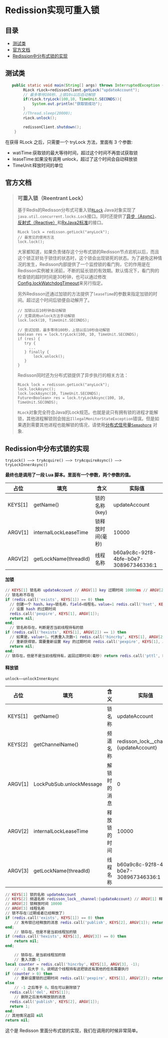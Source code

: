 # Redission实现可重入锁

## 目录

- [测试类](#测试类)
- [官方文档](#官方文档)
- [Redission中分布式锁的实现](#Redission中分布式锁的实现)

## 测试类

```java
   public static void main(String[] args) throws InterruptedException {
        RLock rLock=redissonClient.getLock("updateAccount");
        // 最多等待100秒、上锁10s以后自动解锁
        if(rLock.tryLock(100,10, TimeUnit.SECONDS)){
            System.out.println("获取锁成功");
        }
        //Thread.sleep(20000);
        rLock.unlock();

        redissonClient.shutdown();
    }
```

在获得 RLock 之后，只需要一个 tryLock 方法，里面有 3 个参数: 

- watiTime:获取锁的最大等待时间，超过这个时间不再尝试获取锁 
- leaseTime:如果没有调用 unlock，超过了这个时间会自动释放锁
- TimeUnit:释放时间的单位

## 官方文档

> ### 可重入锁（Reentrant Lock）
>
> 基于Redis的Redisson分布式可重入锁[`RLock`](http://static.javadoc.io/org.redisson/redisson/3.10.0/org/redisson/api/RLock.html) Java对象实现了`java.util.concurrent.locks.Lock`接口。同时还提供了[异步（Async）](http://static.javadoc.io/org.redisson/redisson/3.10.0/org/redisson/api/RLockAsync.html)、[反射式（Reactive）](http://static.javadoc.io/org.redisson/redisson/3.10.0/org/redisson/api/RLockReactive.html)和[RxJava2标准](http://static.javadoc.io/org.redisson/redisson/3.10.0/org/redisson/api/RLockRx.html)的接口。
>
> ```
> RLock lock = redisson.getLock("anyLock");
> // 最常见的使用方法
> lock.lock();
> ```
>
> 大家都知道，如果负责储存这个分布式锁的Redisson节点宕机以后，而且这个锁正好处于锁住的状态时，这个锁会出现锁死的状态。为了避免这种情况的发生，Redisson内部提供了一个监控锁的看门狗，它的作用是在Redisson实例被关闭前，不断的延长锁的有效期。默认情况下，看门狗的检查锁的超时时间是30秒钟，也可以通过修改[Config.lockWatchdogTimeout](https://github.com/redisson/redisson/wiki/2.-配置方法#lockwatchdogtimeout监控锁的看门狗超时单位毫秒)来另行指定。
>
> 另外Redisson还通过加锁的方法提供了`leaseTime`的参数来指定加锁的时间。超过这个时间后锁便自动解开了。
>
> ```
> // 加锁以后10秒钟自动解锁
> // 无需调用unlock方法手动解锁
> lock.lock(10, TimeUnit.SECONDS);
> 
> // 尝试加锁，最多等待100秒，上锁以后10秒自动解锁
> boolean res = lock.tryLock(100, 10, TimeUnit.SECONDS);
> if (res) {
>    try {
>      ...
>    } finally {
>        lock.unlock();
>    }
> }
> ```
>
> Redisson同时还为分布式锁提供了异步执行的相关方法：
>
> ```
> RLock lock = redisson.getLock("anyLock");
> lock.lockAsync();
> lock.lockAsync(10, TimeUnit.SECONDS);
> Future<Boolean> res = lock.tryLockAsync(100, 10, TimeUnit.SECONDS);
> ```
>
> `RLock`对象完全符合Java的Lock规范。也就是说只有拥有锁的进程才能解锁，其他进程解锁则会抛出`IllegalMonitorStateException`错误。但是如果遇到需要其他进程也能解锁的情况，请使用[分布式信号量`Semaphore`](https://github.com/redisson/redisson/wiki/8.-分布式锁和同步器#86-信号量semaphore) 对象.

## Redission中分布式锁的实现

```
tryLock() ——> tryAcquire() ——> tryAcquireAsync() ——> tryLockInnerAsync()
```

**最终也是调用了一段 Lua 脚本。里面有一个参数，两个参数的值。**

| 占位    | 填充                  | 含义             | 实际值                                 |
| ------- | --------------------- | ---------------- | -------------------------------------- |
| KEYS[1] | getName()             | 锁的名称(key)    | updateAccount                          |
| ARGV[1] | internalLockLeaseTime | 锁释放时间(毫秒) | 10000                                  |
| ARGV[2] | getLockName(threadId) | 线程名称         | b60a9c8c-92f8-4bfe-b0e7-308967346336:1 |

#### 加锁

```lua
// KEYS[1] 锁名称 updateAccount // ARGV[1] key 过期时间 10000ms // ARGV[2] 线程名称
// 锁名称不存在
if (redis.call('exists', KEYS[1]) == 0) then
  // 创建一个 hash，key=锁名称，field=线程名，value=1 redis.call('hset', KEYS[1], ARGV[2], 1);
  // 设置 hash 的过期时间
  redis.call('pexpire', KEYS[1], ARGV[1]);
  return nil;
end;
  // 锁名称存在，判断是否当前线程持有的锁
if (redis.call('hexists', KEYS[1], ARGV[2]) == 1) then
  // 如果是，value+1，代表重入次数+1 redis.call('hincrby', KEYS[1], ARGV[2], 1);
  // 重新获得锁，需要重新设置 Key 的过期时间 redis.call('pexpire', KEYS[1], ARGV[1]);
  return nil;
end;
// 锁存在，但是不是当前线程持有，返回过期时间(毫秒) return redis.call('pttl', KEYS[1]);
```

#### 释放锁

```
unlock——unlockInnerAsync
```

| 占位    | 填充                     | 含义         | 实际值                                 |
| ------- | ------------------------ | ------------ | -------------------------------------- |
| KEYS[1] | getName()                | 锁名称       | updateAccount                          |
| KEYS[2] | getChannelName()         | 频道名称     | redisson_lock__channel:{updateAccount} |
| ARGV[1] | LockPubSub.unlockMessage | 解锁时的消息 | 0                                      |
| ARGV[2] | internalLockLeaseTime    | 释放锁的时间 | 10000                                  |
| ARGV[3] | getLockName(threadId)    | 线程名称     | b60a9c8c-92f8-4bfe-b0e7-308967346336:1 |

```lua
// KEYS[1] 锁的名称 updateAccount
// KEYS[2] 频道名称 redisson_lock__channel:{updateAccount} // ARGV[1] 释放锁的消息 0
// ARGV[2] 锁释放时间 10000
// ARGV[3] 线程名称
// 锁不存在(过期或者已经释放了)
if (redis.call('exists', KEYS[1]) == 0) then
	// 发布锁已经释放的消息 redis.call('publish', KEYS[2], ARGV[1]); return 1;
end;
	// 锁存在，但是不是当前线程加的锁
if (redis.call('hexists', KEYS[1], ARGV[3]) == 0) then
	return nil; 
end;

	// 锁存在，是当前线程加的锁
	// 重入次数-1
local counter = redis.call('hincrby', KEYS[1], ARGV[3], -1);
	// -1 后大于 0，说明这个线程持有这把锁还有其他的任务需要执行 
if (counter > 0) then
	// 重新设置锁的过期时间 redis.call('pexpire', KEYS[1], ARGV[2]); return 0;
else
	// -1 之后等于 0，现在可以删除锁了 
  redis.call('del', KEYS[1]);
	// 删除之后发布释放锁的消息 
  redis.call('publish', KEYS[2], ARGV[1]); 
  return 1;
end; 
// 其他情况返回 nil 
return nil;
```

这个是 Redisson 里面分布式锁的实现，我们在调用的时候非常简单。